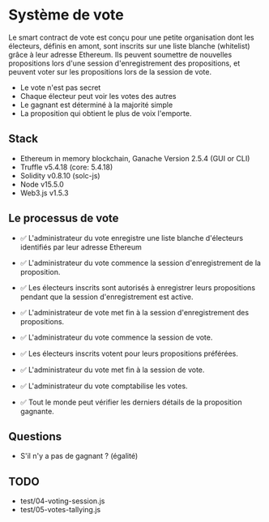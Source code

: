 # Système de vote

Le smart contract de vote est conçu pour une petite organisation dont les électeurs, définis en amont, sont inscrits sur une liste blanche (whitelist) grâce à leur adresse Ethereum.
Ils peuvent soumettre de nouvelles propositions lors d'une session d'enregistrement des propositions, et peuvent voter sur les propositions lors de la session de vote.

- Le vote n'est pas secret
- Chaque électeur peut voir les votes des autres
- Le gagnant est déterminé à la majorité simple
- La proposition qui obtient le plus de voix l'emporte.

## Stack

- Ethereum in memory blockchain, Ganache Version 2.5.4 (GUI or CLI)
- Truffle v5.4.18 (core: 5.4.18)
- Solidity v0.8.10 (solc-js)
- Node v15.5.0
- Web3.js v1.5.3

## Le processus de vote

- ✅ L'administrateur du vote enregistre une liste blanche d'électeurs identifiés par leur adresse Ethereum

- ✅ L'administrateur du vote commence la session d'enregistrement de la proposition.

- ✅ Les électeurs inscrits sont autorisés à enregistrer leurs propositions pendant que la session d'enregistrement est active.

- ✅ L'administrateur de vote met fin à la session d'enregistrement des propositions.

- ✅ L'administrateur du vote commence la session de vote.

- ✅ Les électeurs inscrits votent pour leurs propositions préférées.

- ✅ L'administrateur du vote met fin à la session de vote.

- ✅ L'administrateur du vote comptabilise les votes.

- ✅ Tout le monde peut vérifier les derniers détails de la proposition gagnante.

## Questions

- S'il n'y a pas de gagnant ? (égalité)

## TODO

- test/04-voting-session.js
- test/05-votes-tallying.js
